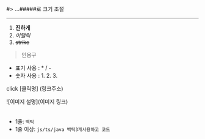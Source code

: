 <!-- heading -->
#> ...#####로 크기 조절

<!-- line -->
---

<!-- 글자 속성 -->
1.  **진하게**
2.   *이탤릭*
3. ~~strike~~

<!-- 인용구 -->
 > 인용구 

<!-- 목록 -->
- 표기 사용 : * / -
- 숫자 사용 : 1. 2. 3.

<!-- 클릭 가능 링크 -->
click [클릭명] (링크주소)

<!-- 이미지-->
![이미지 설명](이미지 링크)

<!-- 테이블 -->
|||
|--|--|

<!-- 코드 -->
- 1줄: ` 백틱 `
- 1줄 이상: ```js/ts/java 백틱3개사용하고 코드 ```